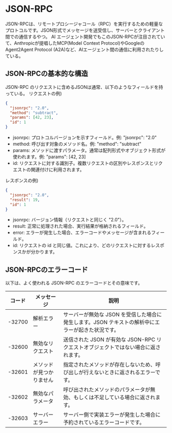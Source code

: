 # JSON-RPC
JSON-RPCは、リモートプロシージャコール（RPC）を実行するための軽量なプロトコルです。JSON形式でメッセージを送受信し、サーバーとクライアント間での通信するやつ。
AI エージェント開発でもこのJSON-RPCが注目されていて、Anthropicが提唱したMCP(Model Context Protocol)やGoogleのAgent2Agent Protocol (A2A)など、AIエージェント間の通信に利用されたりしている。

## JSON-RPCの基本的な構造
JSON-RPC のリクエストに含めるJSONは通常、以下のようなフィールドを持っている。
リクエストの例)
```json
{
  "jsonrpc": "2.0",
  "method": "subtract",
  "params": [42, 23],
  "id": 1
}
```

- jsonrpc: プロトコルバージョンを示すフィールド。例: "jsonrpc": "2.0"
- method: 呼び出す対象のメソッド名。例: "method": "subtract"
- params: メソッドに渡すパラメータ。通常は配列形式やオブジェクト形式が使われます。例: "params": [42, 23]
- id: リクエストに対する識別子。複数リクエストの区別やレスポンスとリクエストの関連付けに利用されます。

レスポンスの例)
```json
{
  "jsonrpc": "2.0",
  "result": 19,
  "id": 1
}
```

- jsonrpc: バージョン情報（リクエストと同じく "2.0"）。
- result: 正常に処理された場合、実行結果が格納されるフィールド。
- error: エラーが発生した場合、エラーコードやメッセージが含まれるフィールド。
- id: リクエストの id と同じ値。これにより、どのリクエストに対するレスポンスかが分かります。

## JSON-RPCのエラーコード
以下は、よく使われる JSON-RPC のエラーコードとその意味です。

| コード     | メッセージ       | 説明                                                         |
|------------|------------------|--------------------------------------------------------------|
| -32700     | 解析エラー       | サーバーが無効な JSON を受信した場合に発生します。JSON テキストの解析中にエラーが起きた状況です。 |
| -32600     | 無効なリクエスト | 送信された JSON が有効な JSON-RPC リクエストオブジェクトではない場合に返されます。               |
| -32601     | メソッドが見つかりません | 指定されたメソッドが存在しないため、呼び出しが行えないときに返されるエラーです。               |
| -32602     | 無効なパラメータ | 呼び出されたメソッドのパラメータが無効、もしくは不足している場合に返されます。               |
| -32603     | サーバーエラー   | サーバー側で実装エラーが発生した場合に予約されているエラーコードです。                           |
